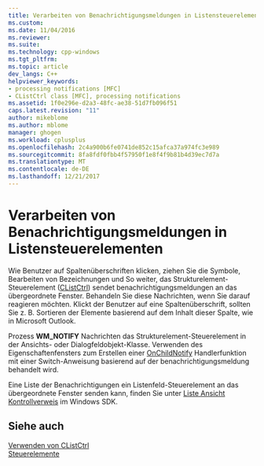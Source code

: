 ```yaml
---
title: Verarbeiten von Benachrichtigungsmeldungen in Listensteuerelementen | Microsoft Docs
ms.custom: 
ms.date: 11/04/2016
ms.reviewer: 
ms.suite: 
ms.technology: cpp-windows
ms.tgt_pltfrm: 
ms.topic: article
dev_langs: C++
helpviewer_keywords:
- processing notifications [MFC]
- CListCtrl class [MFC], processing notifications
ms.assetid: 1f0e296e-d2a3-48fc-ae38-51d7fb096f51
caps.latest.revision: "11"
author: mikeblome
ms.author: mblome
manager: ghogen
ms.workload: cplusplus
ms.openlocfilehash: 2c4a900b6fe0741de852c15afca37a974fc3e989
ms.sourcegitcommit: 8fa8fdf0fbb4f57950f1e8f4f9b81b4d39ec7d7a
ms.translationtype: MT
ms.contentlocale: de-DE
ms.lasthandoff: 12/21/2017
---
```

# <a name="processing-notification-messages-in-list-controls"></a>Verarbeiten von Benachrichtigungsmeldungen in Listensteuerelementen
Wie Benutzer auf Spaltenüberschriften klicken, ziehen Sie die Symbole, Bearbeiten von Bezeichnungen und So weiter, das Strukturelement-Steuerelement ([CListCtrl](../mfc/reference/clistctrl-class.md)) sendet benachrichtigungsmeldungen an das übergeordnete Fenster. Behandeln Sie diese Nachrichten, wenn Sie darauf reagieren möchten. Klickt der Benutzer auf eine Spaltenüberschrift, sollten Sie z. B. Sortieren der Elemente basierend auf dem Inhalt dieser Spalte, wie in Microsoft Outlook.  
  
 Prozess **WM_NOTIFY** Nachrichten das Strukturelement-Steuerelement in der Ansichts- oder Dialogfeldobjekt-Klasse. Verwenden des Eigenschaftenfensters zum Erstellen einer [OnChildNotify](../mfc/reference/cwnd-class.md#onchildnotify) Handlerfunktion mit einer Switch-Anweisung basierend auf der benachrichtigungsmeldung behandelt wird.  
  
 Eine Liste der Benachrichtigungen ein Listenfeld-Steuerelement an das übergeordnete Fenster senden kann, finden Sie unter [Liste Ansicht Kontrollverweis](http://msdn.microsoft.com/library/windows/desktop/bb774737) im Windows SDK.  
  
## <a name="see-also"></a>Siehe auch  
 [Verwenden von CListCtrl](../mfc/using-clistctrl.md)   
 [Steuerelemente](../mfc/controls-mfc.md)

